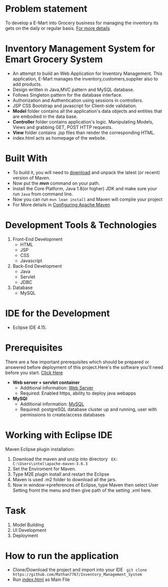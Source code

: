 # Problem statement
   To develop a E-Mart into Grocery business for managing the inventory its gets on the daily or regular basis. [For more details](https://github.com/Mathan7767/Inventory_Management_System/blob/master/Documents/Objective.pdf)
   
# Inventory Management System for Emart Grocery System
  - An attempt to build an Web Application for Inventory Management. This application, E-Mart manages the inventory,customers,supplier also to add products.
  - Design written in Java,MVC pattern and MySQL database.
  - Follows Singleton pattern for the database interface.
  - Authorization and Authentication using sessions in controllers.
  - JSP CSS Bootstrap and javascript for Client-side validation.
  - **Model** folder contains all the application's data objects and entities that are embodied in the data base.
  - **Controller** folder contains application's logic. Manipulating Models, Views and grabbing GET, POST HTTP requests.
  - **View** folder contains .jsp files than render the corresponding HTML.
  - index.html acts as homepage of the website.
 
# Built With
  - To build it, you will need to [download](https://maven.apache.org/download.cgi) and unpack the latest (or recent) version of Maven.
  - Now put the ***mvn*** command on your path.
  - Install the Core Platform, Java 1.8(or higher) JDK and make sure your run ``` Java ``` from command line.
  - Now you can run ```mvn lean install``` and Maven will complie your project  
  - For More details in [Configuring Apache Maven](https://docs.github.com/en/packages/using-github-packages-with-your-projects-ecosystem/configuring-apache-maven-for-use-with-github-packages)
  
# Development Tools & Technologies
  1. Front-End Development
     * HTML
     * JSP
     * CSS
     * Javascript
  2. Back-End Development
     * Java
     * Servlet
     * JDBC
  3. Database
     * MySQL
  
# IDE for the Development
  - Eclipse IDE 4.15.
# Prerequisites
   There are a few important prerequisites which should be prepared or answered before deployment of this project.Here's the software you'll need before you start. [Click Here](https://github.com/Mathan7767/Inventory_Management_System/blob/master/requriments.txt) 
   - **Web server + servlet container**
      * Additional information: [Web Server](https://github.com/OneBusAway/onebusaway/wiki/Setting-Up-a-Tomcat-Server-in-Eclipse)
      * Required: Enabled https, ability to deploy java webapps
   - **MySQl**
      * Additional information: [MySQL](https://gist.github.com/learncfinaweek/4120988#:~:text=When%20presented%20with%20a%20list,'Next'%20until%20it%20disappears.)
      * Required: postgreSQL database cluster up and running, user with permissions to create/access databases
# Working with Eclipse IDE
  Maven Eclipse plugin installation:
  1. Download the maven and unzip into directory
 ```  EX: C:\Users\intel\apache-maven-3.6.3  ```
  2. Set the Enviroment for Maven.
  3. Type M2E plugin install and restart the Eclipse
  4. Maven is used .m2 folder to download all the jars.
  5. Now in window->preferences of Eclipse, type Maven then select User Setting fromt the menu and then give path of the setting .xml here.
  
# Task
  1. Model Building
  2. UI Development
  3. Deployment
 
# How to run the application
- Clone/Download the project and import into your IDE
``` git clone https://github.com/Mathan7767/Inventory_Management_System```
- Run [index.html](https://github.com/Mathan7767/Inventory_Management_System/blob/master/WebContent/index.html) as Main File
